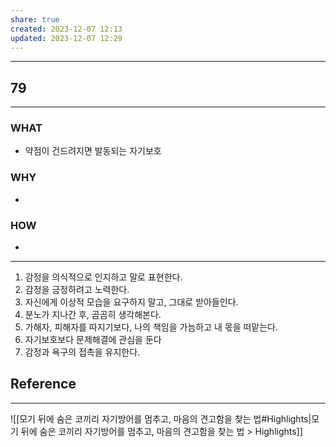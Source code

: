 ```yaml
---
share: true
created: 2023-12-07 12:13
updated: 2023-12-07 12:29
---
```


---
## 79
---
### WHAT
- 약점이 건드려지면 발동되는 자기보호
### WHY
- 
### HOW
- 
---
1. 감정을 의식적으로 인지하고 말로 표현한다.
2. 감정을 긍정하려고 노력한다.
3. 자신에게 이상적 모습을 요구하지 말고, 그대로 받아들인다.
4. 분노가 지나간 후, 곰곰히 생각해본다.
5. 가해자, 피해자를 따지기보다, 나의 책임을 가늠하고 내 몫을 떠맡는다.
6. 자기보호보다 문제해결에 관심을 둔다
7. 감정과 욕구의 접촉을 유지한다.





## Reference
---
![[모기 뒤에 숨은 코끼리  자기방어를 멈추고, 마음의 견고함을 찾는 법#Highlights|모기 뒤에 숨은 코끼리  자기방어를 멈추고, 마음의 견고함을 찾는 법 > Highlights]]
